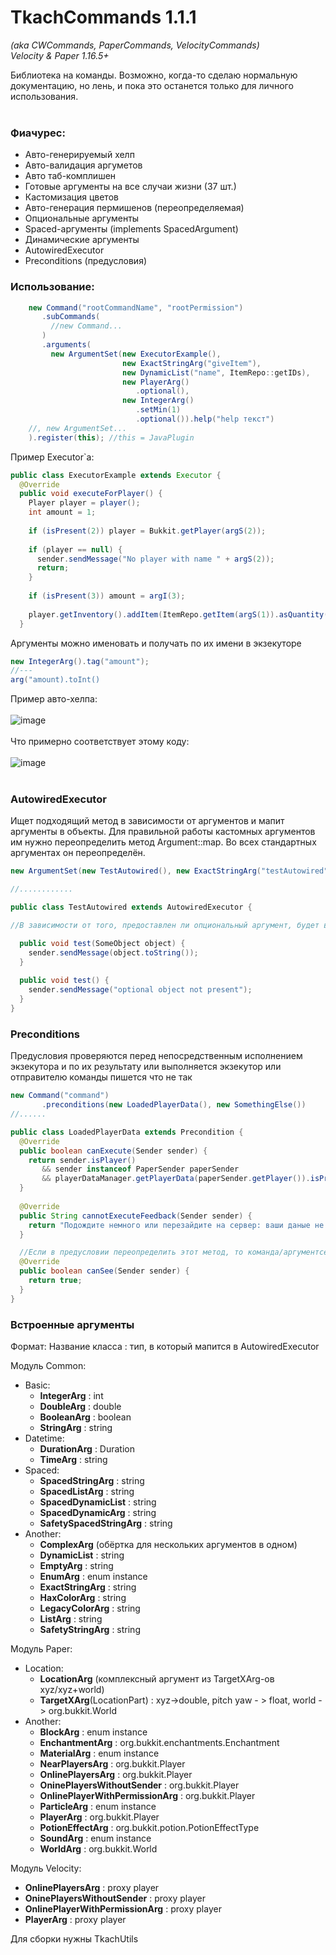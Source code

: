 # TkachCommands 1.1.1
 _(aka CWCommands, PaperCommands, VelocityCommands)_\
_Velocity & Paper 1.16.5+_

Библиотека на команды. Возможно, когда-то сделаю нормальную документацию, но лень, и пока это останется только для личного использования.
<br><br>
### Фиачурес:
- Авто-генерируемый хелп
- Авто-валидация аргуметов
- Авто таб-комплишен
- Готовые аргументы на все случаи жизни (37 шт.)
- Кастомизация цветов
- Авто-генерация пермишенов (переопределяемая)
- Опциональные аргументы
- Spaced-аргументы (implements SpacedArgument)
- Динамические аргументы
- AutowiredExecutor
- Preconditions (предусловия)

### Использование:
```java
    new Command("rootCommandName", "rootPermission")
       .subCommands(
         //new Command...
       )
       .arguments(
         new ArgumentSet(new ExecutorExample(),
                         new ExactStringArg("giveItem"),
                         new DynamicList("name", ItemRepo::getIDs),
                         new PlayerArg()
                            .optional(),
                         new IntegerArg()
                            .setMin(1)
                            .optional()).help("help текст")
    //, new ArgumentSet...
    ).register(this); //this = JavaPlugin
```

Пример Executor`a:
```java
public class ExecutorExample extends Executor {
  @Override
  public void executeForPlayer() {
    Player player = player();
    int amount = 1;
    
    if (isPresent(2)) player = Bukkit.getPlayer(argS(2));
    
    if (player == null) {
      sender.sendMessage("No player with name " + argS(2));
      return;
    }
    
    if (isPresent(3)) amount = argI(3);
    
    player.getInventory().addItem(ItemRepo.getItem(argS(1)).asQuantity(amount));
  }
```
Аргументы можно именовать и получать по их имени в экзекуторе
```java
new IntegerArg().tag("amount");
//---
arg("amount).toInt()
```

Пример авто-хелпа:
<br><br>
![image](https://github.com/KamikotoTkach/TkachCommands/assets/110531613/bc1b3be2-f4f2-44a5-8677-cdee313e8a6d)
<br><br>
Что примерно соответствует этому коду: 
<br><br>
![image](https://github.com/KamikotoTkach/TkachCommands/assets/110531613/1fc3f972-0b54-4473-88ae-ac5bd84cbc12)
<br><br>

### AutowiredExecutor
Ищет подходящий метод в зависимости от аргументов и мапит аргументы в объекты. Для правильной работы кастомных аргументов им нужно переопределить метод Argument::map. Во всех стандартных аргументах он переопределён.

```java
new ArgumentSet(new TestAutowired(), new ExactStringArg("testAutowired"), new SomeObjectArg().optional())

//............

public class TestAutowired extends AutowiredExecutor {

//В зависимости от того, предоставлен ли опциональный аргумент, будет выбран подходящий метод:

  public void test(SomeObject object) {
    sender.sendMessage(object.toString());
  }
  
  public void test() {
    sender.sendMessage("optional object not present");
  }
}

```

### Preconditions
Предусловия проверяются перед непосредственным исполнением экзекутора и по их результату или выполняется экзекутор или отправителю команды пишется что не так

```java
new Command("command")
       .preconditions(new LoadedPlayerData(), new SomethingElse())
//......

public class LoadedPlayerData extends Precondition {
  @Override
  public boolean canExecute(Sender sender) {
    return sender.isPlayer()
       && sender instanceof PaperSender paperSender
       && playerDataManager.getPlayerData(paperSender.getPlayer()).isPresent();
  }
  
  @Override
  public String cannotExecuteFeedback(Sender sender) {
    return "Подождите немного или перезайдите на сервер: ваши даные не удалось загрузить";
  }

  //Если в предусловии переопределить этот метод, то команда/аргументсет, если не доступен игроку, будет исключён из списка досупных для игрока в принципе
  @Override
  public boolean canSee(Sender sender) {
    return true;
  }
}

```

### Встроенные аргументы
Формат: Название класса : тип, в который мапится в AutowiredExecutor

Модуль Common:
  * Basic:
    - **IntegerArg** : int
    - **DoubleArg** : double
    - **BooleanArg** : boolean 
    - **StringArg** : string
  * Datetime:
    - **DurationArg** : Duration
    - **TimeArg** : string
  * Spaced:
    - **SpacedStringArg** : string
    - **SpacedListArg** : string
    - **SpacedDynamicList** : string
    - **SpacedDynamicArg** : string
    - **SafetySpacedStringArg** : string
  * Another:
    - **ComplexArg** (обёртка для нескольких аргументов в одном)
    - **DynamicList** : string
    - **EmptyArg** : string
    - **EnumArg** : enum instance
    - **ExactStringArg** : string
    - **HaxColorArg** : string
    - **LegacyColorArg** : string
    - **ListArg** : string
    - **SafetyStringArg** : string

Модуль Paper:
  * Location:
    - **LocationArg** (комплексный аргумент из TargetXArg-ов xyz/xyz+world)
    - **TargetXArg**(LocationPart) : xyz->double, pitch yaw - > float, world -> org.bukkit.World
  * Another:
    - **BlockArg** : enum instance
    - **EnchantmentArg** : org.bukkit.enchantments.Enchantment
    - **MaterialArg** : enum instance
    - **NearPlayersArg** : org.bukkit.Player
    - **OnlinePlayersArg** : org.bukkit.Player
    - **OninePlayersWithoutSender** : org.bukkit.Player
    - **OnlinePlayerWithPermissionArg** : org.bukkit.Player
    - **ParticleArg** : enum instance
    - **PlayerArg** : org.bukkit.Player
    - **PotionEffectArg** : org.bukkit.potion.PotionEffectType
    - **SoundArg** : enum instance
    - **WorldArg** : org.bukkit.World

Модуль Velocity:
- **OnlinePlayersArg** : proxy player 
- **OninePlayersWithoutSender** : proxy player
- **OnlinePlayerWithPermissionArg** : proxy player
- **PlayerArg** : proxy player

Для сборки нужны TkachUtils
